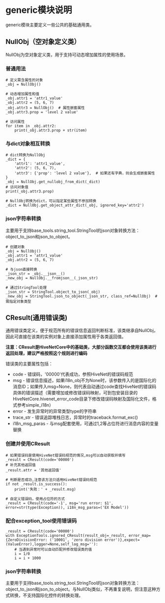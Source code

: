 # generic模块说明

generic模块主要定义一些公共的基础通用类。



## NullObj（空对象定义类）

NullObj为空对象定义类，用于支持可动态增加属性的使用场景。

### 普通用法

```
# 定义需含属性的对象
_obj = NullObj()

# 动态增加属性和值
_obj.attr1 = 'attr1_value'
_obj.attr2 = (5, 6, 7)
_obj.attr3 = NullObj()  # 属性嵌套属性
_obj.attr3.prop = 'level 2 value'

# 访问属性
for item in _obj.attr2:
	print(_obj.attr3.prop + str(item)
```

### 与dict对象相互转换

```
# dict转换为NullObj
_dict = {
	'attr1': 'attr1_value',
	'attr2': (5, 6, 7),
	'attr3': {'prop': 'level 2 value'},  # 如果还有字典，则会生成嵌套属性
}
_obj = NullObj.get_nullobj_from_dict(_dict)
# 访问对象值
print(_obj.attr3.prop)

# NullObj转换为dict，可以指定某些属性不参加转换
_dict = NullObj.get_object_attr_dict(_obj, ignored_key='attr2')
```

### json字符串转换

主要用于支持base_tools.string_tool.StringTool的json对象转换方法：object_to_json和json_to_object。

```
# 创建对象
_obj = NullObj()
_obj.attr1 = 'attr1_value'
_obj.attr2 = (5, 6, 7)

# 与json直接转换
_json_str = _obj.__json__()
_new_obj = NullObj.__fromjson__(_json_str)

# 通过StringTool处理
_json_str = StringTool.object_to_json(_obj)
_new_obj = StringTool.json_to_object(_json_str, class_ref=NullObj)  # 需指定对象类型
```



## CResult(通用错误类)

通用错误类定义，便于规范所有的错误信息返回判断标准，该类继承自NullObj，因此可直接在该类的实例对象上直接添加属性用于各类返回值。

**注意：CResult是HiveNetCore中的基础类，大部分函数交互都会使用该类进行返回处理，建议严格按照这个规则进行编码**

错误类的主要属性包括：

- code - 错误码，'00000'代表成功，参照HiveNet的错误码规范
- msg - 错误信息描述，如果i18n_obj不为None时，该参数传入的是国际化的消息ID；如果传入msg=None，则代表自动通过code查找HiveNet的错误码具体的错误描述（需要增加或修改错误码映射，可到包安装目录的HiveNetCore.hivenet_error_code目录下修改错误码映射及国际化文件，格式参考simple_i18n）
- error - 发生异常时的异常类型type的字符串
- trace_str - 错误追踪堆栈日志，异常时的traceback.format_exc()
- i18n_msg_paras - 与msg配套使用，可通过$1,$2等占位符进行消息内容的变量替换

### 创建并使用CResult

```
# 如果错误码是使用HiveNet错误码规范的情况,msg可以自动获取并填写
_result = CResult(code='00000')
# 补充其他返回值
_result.attr = '其他返回值'

# 判断是否成功,注意该方法只适用HiveNet错误码规范
if not _result.is_success():
	print('失败：' + _result.msg)

# 自定义错误码，使用占位符的方式
_result = CResult(code='-1', msg='run error: $1', error=str(type(Exception)), i18n_msg_paras=('EX Model'))
```

### 配合exception_tool使用错误码

```
_result = CResult(code='00000')
with ExceptionTools.ignored_CResult(result_obj=_result, error_map={ZeroDivisionError: ('10001', 'zero division error')},expect=(ValueError),logger=None,self_log_msg=''):
	# 当遇到异常时可以自动匹配并修改错误类的值
	i = 1/0
	i = i + 1000
```

### json字符串转换

主要用于支持base_tools.string_tool.StringTool的json对象转换方法：object_to_json和json_to_object。与NullObj类似，不再重复说明，但注意这种方式转换，不支持国际化控件的转换处理。
